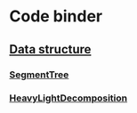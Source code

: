 # Code binder

## [Data structure](https://github.com/eggeek/code_binder/tree/master/DataStructure)
### [SegmentTree](https://github.com/eggeek/code_binder/tree/master/DataStructure/SegmentTree.cpp)
### [HeavyLightDecomposition](https://github.com/eggeek/code_binder/blob/master/DataStructure/HeavyLightDecomposition.cpp)
